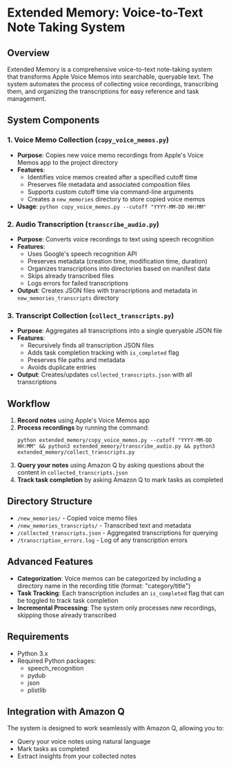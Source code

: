 # Extended Memory: Voice-to-Text Note Taking System

## Overview
Extended Memory is a comprehensive voice-to-text note-taking system that transforms Apple Voice Memos into searchable, queryable text. The system automates the process of collecting voice recordings, transcribing them, and organizing the transcriptions for easy reference and task management.

## System Components

### 1. Voice Memo Collection (`copy_voice_memos.py`)
- **Purpose**: Copies new voice memo recordings from Apple's Voice Memos app to the project directory
- **Features**:
  - Identifies voice memos created after a specified cutoff time
  - Preserves file metadata and associated composition files
  - Supports custom cutoff time via command-line arguments
  - Creates a `new_memories` directory to store copied voice memos
- **Usage**: `python copy_voice_memos.py --cutoff "YYYY-MM-DD HH:MM"`

### 2. Audio Transcription (`transcribe_audio.py`)
- **Purpose**: Converts voice recordings to text using speech recognition
- **Features**:
  - Uses Google's speech recognition API
  - Preserves metadata (creation time, modification time, duration)
  - Organizes transcriptions into directories based on manifest data
  - Skips already transcribed files
  - Logs errors for failed transcriptions
- **Output**: Creates JSON files with transcriptions and metadata in `new_memories_transcripts` directory

### 3. Transcript Collection (`collect_transcripts.py`)
- **Purpose**: Aggregates all transcriptions into a single queryable JSON file
- **Features**:
  - Recursively finds all transcription JSON files
  - Adds task completion tracking with `is_completed` flag
  - Preserves file paths and metadata
  - Avoids duplicate entries
- **Output**: Creates/updates `collected_transcripts.json` with all transcriptions

## Workflow

1. **Record notes** using Apple's Voice Memos app
2. **Process recordings** by running the command:
   ```
   python extended_memory/copy_voice_memos.py --cutoff "YYYY-MM-DD HH:MM" && python3 extended_memory/transcribe_audio.py && python3 extended_memory/collect_transcripts.py
   ```
3. **Query your notes** using Amazon Q by asking questions about the content in `collected_transcripts.json`
4. **Track task completion** by asking Amazon Q to mark tasks as completed

## Directory Structure
- `/new_memories/` - Copied voice memo files
- `/new_memories_transcripts/` - Transcribed text and metadata
- `/collected_transcripts.json` - Aggregated transcriptions for querying
- `/transcription_errors.log` - Log of any transcription errors

## Advanced Features
- **Categorization**: Voice memos can be categorized by including a directory name in the recording title (format: "category/title")
- **Task Tracking**: Each transcription includes an `is_completed` flag that can be toggled to track task completion
- **Incremental Processing**: The system only processes new recordings, skipping those already transcribed

## Requirements
- Python 3.x
- Required Python packages:
  - speech_recognition
  - pydub
  - json
  - plistlib

## Integration with Amazon Q
The system is designed to work seamlessly with Amazon Q, allowing you to:
- Query your voice notes using natural language
- Mark tasks as completed
- Extract insights from your collected notes
